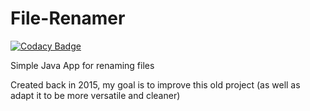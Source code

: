 # File-Renamer

[![Codacy Badge](https://api.codacy.com/project/badge/Grade/a593e46ad397455aaebfcdbf2575efeb)](https://www.codacy.com/app/matthew.reishman/File-Renamer?utm_source=github.com&utm_medium=referral&utm_content=mreishman/File-Renamer&utm_campaign=badger)

Simple Java App for renaming files

Created back in 2015, my goal is to improve this old project (as well as adapt it to be more versatile and cleaner)
